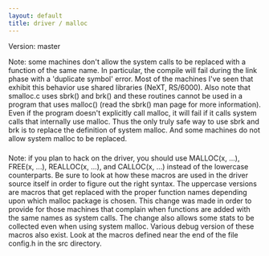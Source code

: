 ```yaml
---
layout: default
title: driver / malloc
---
```


Version: master

Note: some machines don't allow the system calls to be replaced with
a function of the same name.  In particular, the compile will fail during
the link phase with a 'duplicate symbol' error.  Most of the machines
I've seen that exhibit this behavior use shared libraries (NeXT, RS/6000).
Also note that smalloc.c uses sbrk() and brk() and these routines cannot
be used in a program that uses malloc() (read the sbrk() man page for more
information).  Even if the program doesn't explicitly call malloc, it will
fail if it calls system calls that internally use malloc.  Thus the only
truly safe way to use sbrk and brk is to replace the definition of system
malloc.  And some machines do not allow system malloc to be replaced.
###  
Note: if you plan to hack on the driver, you should use MALLOC(x, ...),
FREE(x, ...), REALLOC(x, ...), and CALLOC(x, ...) instead of the lowercase
counterparts.  Be sure to look at how these macros are used in the driver
source itself in order to figure out the right syntax.  The uppercase
versions are macros that get replaced with the proper function names
depending upon which malloc package is chosen.  This change was made in
order to provide for those machines that complain when functions are added
with the same names as system calls.  The change also allows some stats to
be collected even when using system malloc.  Various debug version of these
macros also exist.  Look at the macros defined near the end of the file
config.h in the src directory.
